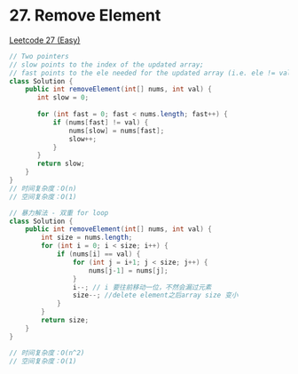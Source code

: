 # 27. Remove Element

[Leetcode 27 (Easy)][27]

[27]: https://leetcode.com/problems/remove-element/description/?envType=study-plan-v2&envId=top-interview-150


```java
// Two pointers
// slow points to the index of the updated array;
// fast points to the ele needed for the updated array (i.e. ele != val)
class Solution {
    public int removeElement(int[] nums, int val) {
       int slow = 0;
    
       for (int fast = 0; fast < nums.length; fast++) {
           if (nums[fast] != val) {
               nums[slow] = nums[fast];
               slow++;
           }
       }
       return slow;
    }
}
// 时间复杂度：O(n)
// 空间复杂度：O(1)
```

```java
// 暴力解法 - 双重 for loop
class Solution {
    public int removeElement(int[] nums, int val) {
        int size = nums.length;
        for (int i = 0; i < size; i++) {
            if (nums[i] == val) {
                for (int j = i+1; j < size; j++) {
                    nums[j-1] = nums[j];
                }
                i--; // i 要往前移动一位，不然会漏过元素
                size--; //delete element之后array size 变小
            }
        }
        return size;
    }
}

// 时间复杂度：O(n^2)
// 空间复杂度：O(1)
```